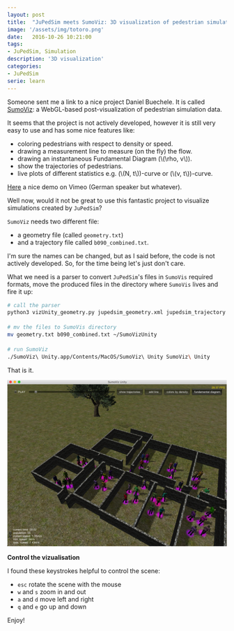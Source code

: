 ```yaml
---
layout: post
title:  "JuPedSim meets SumoViz: 3D visualization of pedestrian simulations"
image: '/assets/img/totoro.png'
date:   2016-10-26 10:21:00
tags:
- JuPedSim, Simulation
description: '3D visualization'
categories:
- JuPedSim
serie: learn
---
```


<script src="https://cdn.mathjax.org/mathjax/latest/MathJax.js?config=TeX-AMS-MML_HTMLorMML" type="text/javascript"></script>

 Someone sent me a link to a nice project Daniel Buechele.
 It is called [SumoViz](https://github.com/danielbuechele/SumoViz3D): a WebGL-based post-visualization 
 of pedestrian simulation data. 
 
 It seems that the project is not actively developed, however it is still very easy to use and has some nice features
 like:
 
 - coloring pedestrians with respect to density or speed.
 - drawing a measurement line to measure (on the fly) the flow. 
 - drawing an instantaneous Fundamental Diagram (\\(\rho, v\\)).
 - show the trajectories of pedestrians.
 - live plots of different statistics e.g. (\\(N, t\\))-curve or (\\(v, t\\))-curve.

[Here](https://vimeo.com/100908789) a nice demo on Vimeo (German speaker but whatever).

Well now, would it not be great to use this fantastic project to visualize simulations created by `JuPedSim`?

`SumoViz` needs two different file: 

- a geometry file (called `geometry.txt`) 
- and a trajectory file called `b090_combined.txt`.

I'm sure the names can be changed, but as I said before, the code is not actively developed. So, for the time being
 let's just don't care. 
 
What we need is a parser to convert `JuPedSim`'s files in `SumoVis` required formats, move the 
produced files in the directory where `SumoVis` lives and fire it up:

```bash
# call the parser
python3 vizUnity_geometry.py jupedsim_geometry.xml jupedsim_trajectory.xml

# mv the files to SumoVis directory
mv geometry.txt b090_combined.txt ~/SumoVizUnity

# run SumoViz
./SumoViz\ Unity.app/Contents/MacOS/SumoViz\ Unity SumoViz\ Unity
```

That is it. 

![simulation](../assets/img/sumoviz.png)


**Control the vizualisation**

I found these keystrokes helpful to control the scene: 

- `esc` rotate the scene with the mouse
- `w` and `s` zoom in and out
- `a` and `d` move left and right
- `q` and `e` go up and down

Enjoy!

